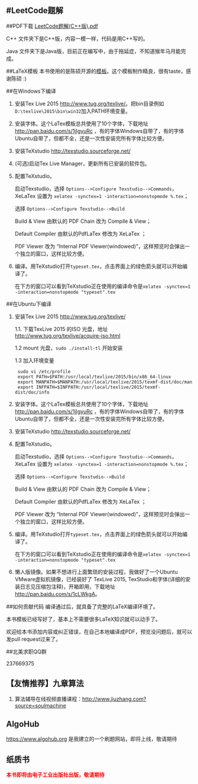 #LeetCode题解
-----------------
##PDF下载
<a href="https://github.com/soulmachine/leetcode/raw/master/C%2B%2B/leetcode-cpp.pdf">LeetCode题解(C++版).pdf</a>

C++ 文件夹下是C++版，内容一模一样，代码是用C++写的。

Java 文件夹下是Java版，目前正在编写中，由于拖延症，不知道猴年马月能完成。

##LaTeX模板
本书使用的是陈硕开源的[模板](https://github.com/chenshuo/typeset)。这个模板制作精良，很有taste，感谢陈硕 :)

##在Windows下编译
1. 安装Tex Live 2015 <http://www.tug.org/texlive/>。把bin目录例如`D:\texlive\2015\bin\win32`加入PATH环境变量。
1. 安装字体。这个LaTex模板总共使用了10个字体，下载地址 <http://pan.baidu.com/s/1jIgyuRc> ，有的字体Windows自带了，有的字体Ubuntu自带了，但都不全，还是一次性安装完所有字体比较方便。
1. 安装TeXstudio <http://texstudio.sourceforge.net/>
1. (可选)启动Tex Live Manager，更新所有已安装的软件包。
1. 配置TeXstudio。

    启动Texstudio，选择 `Options-->Configure Texstudio-->Commands`，XeLaTex 设置为 `xelatex -synctex=1 -interaction=nonstopmode %.tex`；

    选择 `Options-->Configure Texstudio-->Build`

    Build & View 由默认的 PDF Chain 改为 Compile & View；

    Default Compiler 由默认的PdfLaTex 修改为 XeLaTex ；

    PDF Viewer 改为 “Internal PDF Viewer(windowed)”，这样预览时会弹出一个独立的窗口，这样比较方便。

1. 编译。用TeXstudio打开`typeset.tex`，点击界面上的绿色箭头就可以开始编译了。

    在下方的窗口可以看到TeXstudio正在使用的编译命令是`xelatex -synctex=1 -interaction=nonstopmode "typeset".tex`

##在Ubuntu下编译
1. 安装Tex Live 2015 <http://www.tug.org/texlive/>
	
	1.1. 下载TexLive 2015 的ISO 光盘，地址 <http://www.tug.org/texlive/acquire-iso.html>

    1.2 mount 光盘，`sudo ./install-tl` 开始安装

	1.3 加入环境变量

		sudo vi /etc/profile
		export PATH=$PATH:/usr/local/texlive/2015/bin/x86_64-linux
		export MANPATH=$MANPATH:/usr/local/texlive/2015/texmf-dist/doc/man
		export INFPATH=$INFPATH:/usr/local/texlive/2015/texmf-dist/doc/info

1. 安装字体。这个LaTex模板总共使用了10个字体，下载地址 <http://pan.baidu.com/s/1jIgyuRc> ，有的字体Windows自带了，有的字体Ubuntu自带了，但都不全，还是一次性安装完所有字体比较方便。
1. 安装TeXstudio <http://texstudio.sourceforge.net/>
1. 配置TeXstudio。

    启动Texstudio，选择 `Options-->Configure Texstudio-->Commands`，XeLaTex 设置为 `xelatex -synctex=1 -interaction=nonstopmode %.tex`；

    选择 `Options-->Configure Texstudio-->Build`

    Build & View 由默认的 PDF Chain 改为 Compile & View；

    Default Compiler 由默认的PdfLaTex 修改为 XeLaTex ；

    PDF Viewer 改为 “Internal PDF Viewer(windowed)”，这样预览时会弹出一个独立的窗口，这样比较方便。

1. 编译。用TeXstudio打开`typeset.tex`，点击界面上的绿色箭头就可以开始编译了。

    在下方的窗口可以看到TeXstudio正在使用的编译命令是`xelatex -synctex=1 -interaction=nonstopmode "typeset".tex`
1. 懒人版镜像。如果不想进行上面繁琐的安装过程，我做好了一个Ubuntu VMware虚拟机镜像，已经装好了 TexLive 2015, TexStudio和字体(详细的安装日志见压缩包注释)，开箱即用，下载地址 <http://pan.baidu.com/s/1cLWkgA>。

##如何贡献代码
编译通过后，就具备了完整的LaTeX编译环境了。

本书模板已经写好了，基本上不需要很多LaTeX知识就可以动手了。

欢迎给本书添加内容或纠正错误，在自己本地编译成PDF，预览没问题后，就可以发pull request过来了。

##北美求职QQ群

237669375

## 【友情推荐】九章算法

1. 算法辅导在线视频直播课程：<http://www.jiuzhang.com?source=soulmachine>


## AlgoHub

<https://www.algohub.org> 是我建立的一个刷题网站，即将上线，敬请期待

## 纸质书
<font color="red">**本书即将由电子工业出版社出版，敬请期待**</font>

